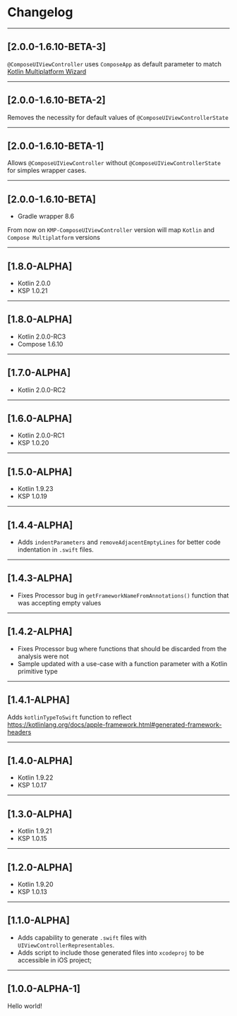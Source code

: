# Changelog
---
## [2.0.0-1.6.10-BETA-3]

`@ComposeUIViewController` uses `ComposeApp` as default parameter to match [Kotlin Multiplatform Wizard](https://kmp.jetbrains.com/)

---

## [2.0.0-1.6.10-BETA-2]

Removes the necessity for default values of `@ComposeUIViewControllerState`

---
## [2.0.0-1.6.10-BETA-1]

Allows `@ComposeUIViewController` without `@ComposeUIViewControllerState` for simples wrapper cases.

---
## [2.0.0-1.6.10-BETA]

- Gradle wrapper 8.6

From now on `KMP-ComposeUIViewController` version will map `Kotlin` and `Compose Multiplatform` versions

---
## [1.8.0-ALPHA]

- Kotlin 2.0.0
- KSP 1.0.21

---

## [1.8.0-ALPHA]

- Kotlin 2.0.0-RC3
- Compose 1.6.10

---

## [1.7.0-ALPHA]

- Kotlin 2.0.0-RC2

---
## [1.6.0-ALPHA]

- Kotlin 2.0.0-RC1
- KSP 1.0.20

---

## [1.5.0-ALPHA]

- Kotlin 1.9.23
- KSP 1.0.19

---

## [1.4.4-ALPHA]

- Adds `indentParameters` and `removeAdjacentEmptyLines` for better code indentation in `.swift` files.

---

## [1.4.3-ALPHA]

- Fixes Processor bug in `getFrameworkNameFromAnnotations()` function that was accepting empty values

---

## [1.4.2-ALPHA]

- Fixes Processor bug where functions that should be discarded from the analysis were not
- Sample updated with a use-case with a function parameter with a Kotlin primitive type

---

## [1.4.1-ALPHA]

Adds `kotlinTypeToSwift` function to reflect https://kotlinlang.org/docs/apple-framework.html#generated-framework-headers

---

## [1.4.0-ALPHA]

- Kotlin 1.9.22
- KSP 1.0.17

---

## [1.3.0-ALPHA]

- Kotlin 1.9.21
- KSP 1.0.15

---

## [1.2.0-ALPHA]

- Kotlin 1.9.20
- KSP 1.0.13

---

## [1.1.0-ALPHA]

- Adds capability to generate `.swift` files with `UIViewControllerRepresentables`.
- Adds script to include those generated files into `xcodeproj` to be accessible in iOS project;

---

## [1.0.0-ALPHA-1]

Hello world!
